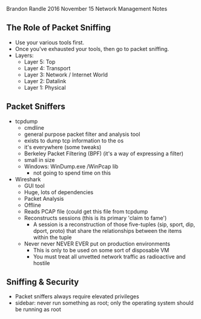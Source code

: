 Brandon Randle
2016 November 15
Network Management Notes

## The Role of Packet Sniffing
* Use your various tools first.
* Once you've exhausted your tools, then go to packet sniffing.
* Layers:
    * Layer 5: Top
    * Layer 4: Transport
    * Layer 3: Network / Internet World
    * Layer 2: Datalink
    * Layer 1: Physical

## Packet Sniffers
* tcpdump
  * cmdline
  * general purpose packet filter and analysis tool
  * exists to dump tcp information to the os
  * it's everywhere (some tweaks)
  * Berkeley Packet Filtering (BPF) (it's a way of expressing a filter)
  * small in size
  * Windows: WinDump.exe /WinPcap lib
    * not going to spend time on this
* Wireshark
  * GUI tool
  * Huge, lots of dependencies
  * Packet Analysis
  * Offline
  * Reads PCAP file (could get this file from tcpdump
  * Reconstructs sessions (this is its primary 'claim to fame')
    * A session is a reconstruction of those five-tuples (sip, sport, dip,
 dport, proto) that share the relationships between the items within the tuple
  * Never never NEVER EVER put on production environments
    * This is only to be used on some sort of disposable VM
    * You must treat all unvetted network traffic as radioactive and hostile

## Sniffing & Security
* Packet sniffers always require elevated privileges
* sidebar: never run something as root; only the operating system should be
 running as root
